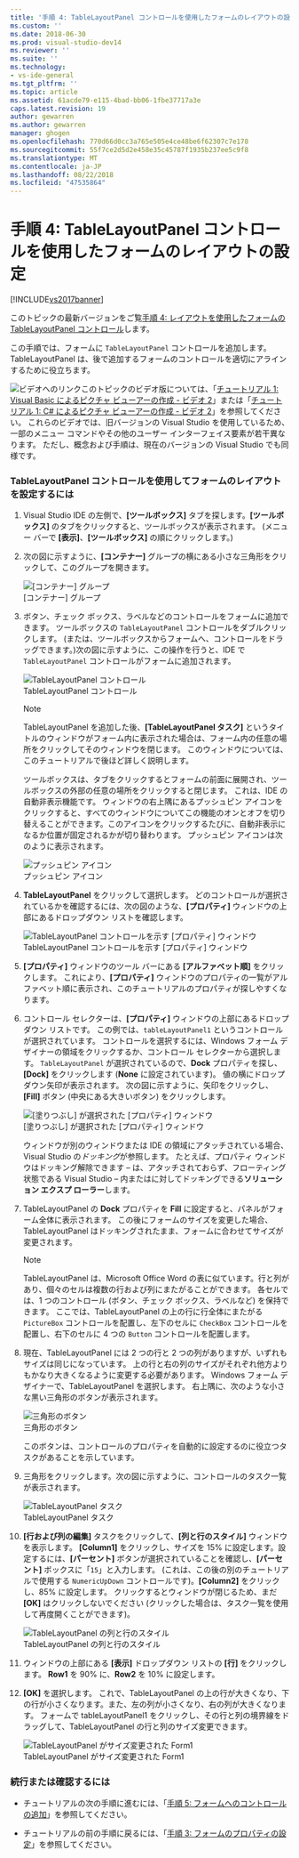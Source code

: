 ```yaml
---
title: '手順 4: TableLayoutPanel コントロールを使用したフォームのレイアウトの設定 | Microsoft Docs'
ms.custom: ''
ms.date: 2018-06-30
ms.prod: visual-studio-dev14
ms.reviewer: ''
ms.suite: ''
ms.technology:
- vs-ide-general
ms.tgt_pltfrm: ''
ms.topic: article
ms.assetid: 61acde79-e115-4bad-bb06-1fbe37717a3e
caps.latest.revision: 19
author: gewarren
ms.author: gewarren
manager: ghogen
ms.openlocfilehash: 770d66d0cc3a765e505e4ce48be6f62307c7e178
ms.sourcegitcommit: 55f7ce2d5d2e458e35c45787f1935b237ee5c9f8
ms.translationtype: MT
ms.contentlocale: ja-JP
ms.lasthandoff: 08/22/2018
ms.locfileid: "47535864"
---
```

# <a name="step-4-lay-out-your-form-with-a-tablelayoutpanel-control"></a>手順 4: TableLayoutPanel コントロールを使用したフォームのレイアウトの設定
[!INCLUDE[vs2017banner](../includes/vs2017banner.md)]

このトピックの最新バージョンをご覧[手順 4: レイアウトを使用したフォームの TableLayoutPanel コントロール](https://docs.microsoft.com/visualstudio/ide/step-4-lay-out-your-form-with-a-tablelayoutpanel-control)します。  
  
この手順では、フォームに `TableLayoutPanel` コントロールを追加します。 TableLayoutPanel は、後で追加するフォームのコントロールを適切にアラインするために役立ちます。  
  
 ![ビデオへのリンク](../data-tools/media/playvideo.gif "PlayVideo")このトピックのビデオ版については、「[チュートリアル 1: Visual Basic によるピクチャ ビューアーの作成 - ビデオ 2](http://go.microsoft.com/fwlink/?LinkId=205211)」または「[チュートリアル 1: C# によるピクチャ ビューアーの作成 - ビデオ 2](http://go.microsoft.com/fwlink/?LinkId=205200)」を参照してください。 これらのビデオでは、旧バージョンの Visual Studio を使用しているため、一部のメニュー コマンドやその他のユーザー インターフェイス要素が若干異なります。 ただし、概念および手順は、現在のバージョンの Visual Studio でも同様です。  
  
### <a name="to-lay-out-your-form-with-a-tablelayoutpanel-control"></a>TableLayoutPanel コントロールを使用してフォームのレイアウトを設定するには  
  
1.  Visual Studio IDE の左側で、**[ツールボックス]** タブを探します。**[ツールボックス]** のタブをクリックすると、ツールボックスが表示されます。 (メニュー バーで **[表示]**、**[ツールボックス]** の順にクリックします。)  
  
2.  次の図に示すように、**[コンテナー]** グループの横にある小さな三角形をクリックして、このグループを開きます。  
  
     ![[コンテナー] グループ](../ide/media/express-toolbox.png "Express_Toolbox")  
[コンテナー] グループ  
  
3.  ボタン、チェック ボックス、ラベルなどのコントロールをフォームに追加できます。 ツールボックスの `TableLayoutPanel` コントロールをダブルクリックします。 (または、ツールボックスからフォームへ、コントロールをドラッグできます。)次の図に示すように、この操作を行うと、IDE で `TableLayoutPanel` コントロールがフォームに追加されます。  
  
     ![TableLayoutPanel コントロール](../ide/media/express-formtablelayout.png "Express_FormTableLayout")  
TableLayoutPanel コントロール  
  
    > [!NOTE]
    >  TableLayoutPanel を追加した後、**[TableLayoutPanel タスク]** というタイトルのウィンドウがフォーム内に表示された場合は、フォーム内の任意の場所をクリックしてそのウィンドウを閉じます。 このウィンドウについては、このチュートリアルで後ほど詳しく説明します。  
  
     ツールボックスは、タブをクリックするとフォームの前面に展開され、ツールボックスの外部の任意の場所をクリックすると閉じます。 これは、IDE の自動非表示機能です。 ウィンドウの右上隅にあるプッシュピン アイコンをクリックすると、すべてのウィンドウについてこの機能のオンとオフを切り替えることができます。このアイコンをクリックするたびに、自動非表示になるか位置が固定されるかが切り替わります。 プッシュピン アイコンは次のように表示されます。  
  
     ![プッシュピン アイコン](../ide/media/express-pushpintoolbox.png "Express_PushpinToolbox")  
プッシュピン アイコン  
  
4.  **TableLayoutPanel** をクリックして選択します。 どのコントロールが選択されているかを確認するには、次の図のような、**[プロパティ]** ウィンドウの上部にあるドロップダウン リストを確認します。  
  
     ![TableLayoutPanel コントロールを示す [プロパティ] ウィンドウ](../ide/media/express-controlspropwin.png "Express_ControlsPropWin")  
TableLayoutPanel コントロールを示す [プロパティ] ウィンドウ  
  
5.  **[プロパティ]** ウィンドウのツール バーにある **[アルファベット順]** をクリックします。 これにより、**[プロパティ]** ウィンドウのプロパティの一覧がアルファベット順に表示され、このチュートリアルのプロパティが探しやすくなります。  
  
6.  コントロール セレクターは、**[プロパティ]** ウィンドウの上部にあるドロップダウン リストです。 この例では、`tableLayoutPanel1` というコントロールが選択されています。 コントロールを選択するには、Windows フォーム デザイナーの領域をクリックするか、コントロール セレクターから選択します。 `TableLayoutPanel` が選択されているので、**Dock** プロパティを探し、**[Dock]** をクリックします (**None** に設定されています)。 値の横にドロップダウン矢印が表示されます。 次の図に示すように、矢印をクリックし、**[Fill]** ボタン (中央にある大きいボタン) をクリックします。  
  
     ![[塗りつぶし] が選択された [プロパティ] ウィンドウ](../ide/media/express-docktable.png "Express_DockTable")  
[塗りつぶし] が選択された [プロパティ] ウィンドウ  
  
     ウィンドウが別のウィンドウまたは IDE の領域にアタッチされている場合、Visual Studio の*ドッキング*が参照します。 たとえば、プロパティ ウィンドウはドッキング解除できます – は、アタッチされておらず、フローティング状態である Visual Studio – 内またはに対してドッキングできる**ソリューション エクスプ ローラー**します。  
  
7.  TableLayoutPanel の **Dock** プロパティを **Fill** に設定すると、パネルがフォーム全体に表示されます。 この後にフォームのサイズを変更した場合、TableLayoutPanel はドッキングされたまま、フォームに合わせてサイズが変更されます。  
  
    > [!NOTE]
    >  TableLayoutPanel は、Microsoft Office Word の表に似ています。行と列があり、個々のセルは複数の行および列にまたがることができます。 各セルでは、1 つのコントロール (ボタン、チェック ボックス、ラベルなど) を保持できます。 ここでは、TableLayoutPanel の上の行に行全体にまたがる `PictureBox` コントロールを配置し、左下のセルに `CheckBox` コントロールを配置し、右下のセルに 4 つの `Button` コントロールを配置します。  
  
8.  現在、TableLayoutPanel には 2 つの行と 2 つの列がありますが、いずれもサイズは同じになっています。 上の行と右の列のサイズがそれぞれ他方よりもかなり大きくなるように変更する必要があります。 Windows フォーム デザイナーで、TableLayoutPanel を選択します。 右上隅に、次のような小さな黒い三角形のボタンが表示されます。  
  
     ![三角形のボタン](../ide/media/express-iconblacktriangle.gif "Express_IconBlackTriangle")  
三角形のボタン  
  
     このボタンは、コントロールのプロパティを自動的に設定するのに役立つタスクがあることを示しています。  
  
9. 三角形をクリックします。次の図に示すように、コントロールのタスク一覧が表示されます。  
  
     ![TableLayoutPanel タスク](../ide/media/express-tablepanel.png "Express_TablePanel")  
TableLayoutPanel タスク  
  
10. **[行および列の編集]** タスクをクリックして、**[列と行のスタイル]** ウィンドウを表示します。 **[Column1]** をクリックし、サイズを 15% に設定します。設定するには、**[パーセント]** ボタンが選択されていることを確認し、**[パーセント]** ボックスに「`15`」と入力します。 (これは、この後の別のチュートリアルで使用する `NumericUpDown` コントロールです)。**[Column2]** をクリックし、85% に設定します。 クリックするとウィンドウが閉じるため、まだ **[OK]** はクリックしないでください (クリックした場合は、タスク一覧を使用して再度開くことができます)。  
  
     ![TableLayoutPanel の列と行のスタイル](../ide/media/vs-tablelayoutpanel-setup.png "VS_TableLayoutPanel_Setup")  
TableLayoutPanel の列と行のスタイル  
  
11. ウィンドウの上部にある **[表示]** ドロップダウン リストの **[行]** をクリックします。 **Row1** を 90% に、**Row2** を 10% に設定します。  
  
12. **[OK]** を選択します。 これで、TableLayoutPanel の上の行が大きくなり、下の行が小さくなります。また、左の列が小さくなり、右の列が大きくなります。 フォームで tableLayoutPanel1 をクリックし、その行と列の境界線をドラッグして、TableLayoutPanel の行と列のサイズ変更できます。  
  
     ![TableLayoutPanel がサイズ変更された Form1](../ide/media/vs-formafterlayoutpanel.png "VS_FormAfterLayoutPanel")  
TableLayoutPanel がサイズ変更された Form1  
  
### <a name="to-continue-or-review"></a>続行または確認するには  
  
-   チュートリアルの次の手順に進むには、「[手順 5: フォームへのコントロールの追加](../ide/step-5-add-controls-to-your-form.md)」を参照してください。  
  
-   チュートリアルの前の手順に戻るには、「[手順 3: フォームのプロパティの設定](../ide/step-3-set-your-form-properties.md)」を参照してください。




